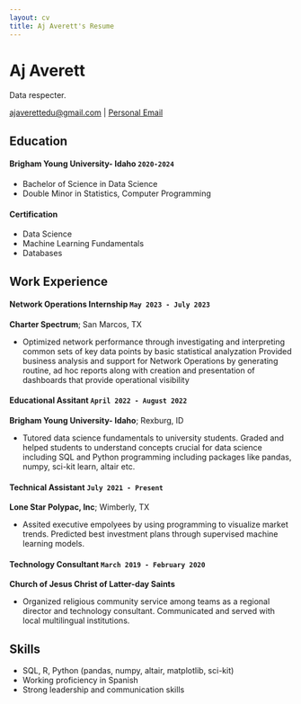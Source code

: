```yaml
---
layout: cv
title: Aj Averett's Resume
---
```

# Aj Averett
Data respecter.

<div id="webaddress">
<a href="ajaverettedu@gmail.com">ajaverettedu@gmail.com</a>
| <a href="https://byuidatascience.github.io/development.html">Personal Email</a>
</div>

<!-- https://www.monique.tech/the-art-of-markdown -->


## Education

#### Brigham Young University- Idaho `2020-2024`


- Bachelor of Science in Data Science
- Double Minor in Statistics, Computer Programming

#### Certification
- Data Science
- Machine Learning Fundamentals
- Databases


## Work Experience

#### Network Operations Internship `May 2023 - July 2023`

__Charter Spectrum__; San Marcos, TX
- Optimized network performance through investigating and interpreting common sets of key data points by basic statistical analyzation
Provided business analysis and support for Network Operations by generating routine, ad hoc reports along with creation and presentation of dashboards that provide operational visibility


#### Educational Assitant `April 2022 - August 2022`

__Brigham Young University- Idaho__; Rexburg, ID
- Tutored data science fundamentals to university students. Graded and helped students to understand concepts crucial for data science including SQL and Python programming including packages like pandas, numpy, sci-kit learn, altair etc.

#### Technical Assistant `July 2021 - Present`

__Lone Star Polypac, Inc__; Wimberly, TX
- Assited executive empolyees by using programming to visualize market trends. Predicted best investment plans through supervised machine learning models. 

#### Technology Consultant `March 2019 - February 2020`

__Church of Jesus Christ of Latter-day Saints__
- Organized religious community service among teams as a regional director and technology consultant. Communicated and served with local multilingual institutions.

## Skills

- SQL, R, Python (pandas, numpy, altair, matplotlib, sci-kit)
- Working proficiency in Spanish
- Strong leadership and communication skills

<!-- ### Footer

Last updated: May 2013 -->


